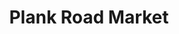 ---
title: "Plank Road Market"
url: /toronto/plank-road-market-danforth-avenue/
shop: supermarket
---